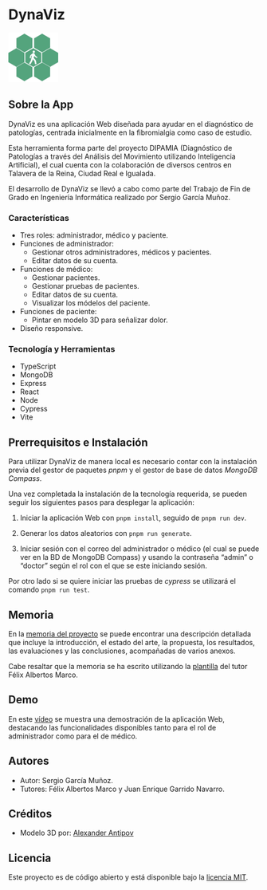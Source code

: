 # DynaViz

<img src="./assets/dynaviz.png" width=100px>

## Sobre la App
DynaViz es una aplicación Web diseñada para ayudar en el diagnóstico de patologías, centrada inicialmente en la fibromialgia como caso de estudio.

Esta herramienta forma parte del proyecto DIPAMIA (Diagnóstico de Patologías a través del Análisis del Movimiento utilizando Inteligencia Artificial), el cual cuenta con la colaboración de diversos centros en Talavera de la Reina, Ciudad Real e Igualada.

El desarrollo de DynaViz se llevó a cabo como parte del Trabajo de Fin de Grado en Ingeniería Informática realizado por Sergio García Muñoz.

### Características
- Tres roles: administrador, médico y paciente.
- Funciones de administrador:
  - Gestionar otros administradores, médicos y pacientes.
  - Editar datos de su cuenta.
- Funciones de médico:
  - Gestionar pacientes.
  - Gestionar pruebas de pacientes.
  - Editar datos de su cuenta. 
  - Visualizar los módelos del paciente.
- Funciones de paciente:
  - Pintar en modelo 3D para señalizar dolor.
- Diseño responsive.

### Tecnología y Herramientas
- TypeScript
- MongoDB
- Express
- React
- Node
- Cypress
- Vite

## Prerrequisitos e Instalación 

Para utilizar DynaViz de manera local es necesario contar con la instalación previa del gestor de
paquetes *pnpm* y el gestor de base de datos *MongoDB Compass*.

Una vez completada la instalación de la tecnología requerida, se pueden seguir los siguientes
pasos para desplegar la aplicación:

1. Iniciar la aplicación Web con `pnpm install`, seguido de `pnpm run dev`.

2. Generar los datos aleatorios con `pnpm run generate`.

3. Iniciar sesión con el correo del administrador o médico (el cual se puede ver en la BD de
MongoDB Compass) y usando la contraseña “admin” o “doctor” según el rol con el que se este iniciando sesión.

Por otro lado si se quiere iniciar las pruebas de *cypress* se utilizará el comando `pnpm run test`.

## Memoria

En la [memoria del proyecto](https://github.com/TFG-SGM/memoria/blob/main/templateAPP/output/tfgii.pdf) se puede encontrar una descripción detallada que incluye la introducción, el estado del arte, la propuesta, los resultados, las evaluaciones y las conclusiones, acompañadas de varios anexos.

Cabe resaltar que la memoria se ha escrito utilizando la [plantilla](https://www.felixalbertos.com/resources/downloads/tfg_template.html) del tutor Félix Albertos Marco.

## Demo
En este [vídeo](./assets/dynaviz-video.mp4) se muestra una demostración de la aplicación Web, destacando las funcionalidades disponibles tanto para el rol de administrador como para el de médico.

## Autores
- Autor: Sergio García Muñoz.
- Tutores: Félix Albertos Marco y Juan Enrique Garrido Navarro.

## Créditos
- Modelo 3D por: [Alexander Antipov](https://sketchfab.com/Dessen)

## Licencia
Este proyecto es de código abierto y está disponible bajo la [licencia MIT](./LICENSE).